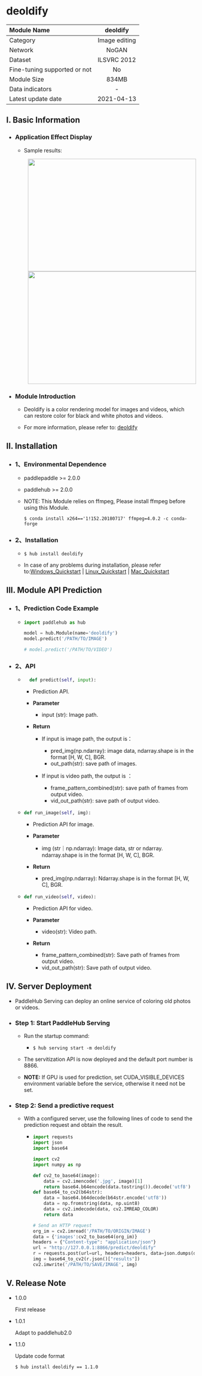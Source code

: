 # deoldify

| Module Name |deoldify|
| :--- | :---: | 
|Category|Image editing|
|Network |NoGAN|
|Dataset|ILSVRC 2012|
|Fine-tuning supported or not |No|
|Module Size |834MB|
|Data indicators|-|
|Latest update date |2021-04-13|


## I. Basic Information 

- ### Application Effect Display
  
  - Sample results:
    <p align="center">
    <img src="https://user-images.githubusercontent.com/35907364/130886749-668dfa38-42ed-4a09-8d4a-b18af0475375.jpg" width = "450" height = "300" hspace='10'/> <img src="https://user-images.githubusercontent.com/35907364/130886685-76221736-839a-46a2-8415-e5e0dd3b345e.png" width = "450" height = "300" hspace='10'/>
    </p>

- ### Module Introduction

  - Deoldify is a color rendering model for images and videos, which can restore color for black and white photos and videos.

  - For more information, please refer to: [deoldify](https://github.com/jantic/DeOldify)

## II. Installation

- ### 1、Environmental Dependence

    - paddlepaddle >= 2.0.0

    - paddlehub >= 2.0.0

    - NOTE: This Module relies on ffmpeg, Please install ffmpeg before using this Module.

        ```shell
        $ conda install x264=='1!152.20180717' ffmpeg=4.0.2 -c conda-forge
        ```


- ### 2、Installation
    - ```shell
      $ hub install deoldify
      ```
      
    - In case of any problems during installation, please refer to:[Windows_Quickstart](../../../../docs/docs_en/get_start/windows_quickstart.md)
    | [Linux_Quickstart](../../../../docs/docs_en/get_start/linux_quickstart.md) | [Mac_Quickstart](../../../../docs/docs_en/get_start/mac_quickstart.md)  


## III. Module API Prediction

  - ### 1、Prediction Code Example

    - ```python
      import paddlehub as hub

      model = hub.Module(name='deoldify')
      model.predict('/PATH/TO/IMAGE')

      # model.predict('/PATH/TO/VIDEO')
      ```

  - ### 2、API

    - ```python
        def predict(self, input):
        ```

        - Prediction API.

        - **Parameter**

            - input (str): Image path.

        - **Return**

            - If input is image path, the output is：
              - pred_img(np.ndarray): image data, ndarray.shape is in the format [H, W, C], BGR.
              - out_path(str): save path of images.

            - If input is video path, the output is ：
              - frame_pattern_combined(str): save path of frames from output video.
              - vid_out_path(str): save path of output video.

    - ```python
      def run_image(self, img):
      ```
        - Prediction API for image.

        - **Parameter**

            - img (str｜np.ndarray): Image data,  str or ndarray. ndarray.shape is in the format [H, W, C], BGR.

        - **Return**

            - pred_img(np.ndarray): Ndarray.shape is in the format [H, W, C], BGR.

    - ```python
      def run_video(self, video):
      ```
       -  Prediction API for video.

       - **Parameter**

         - video(str): Video path.

       - **Return**

         - frame_pattern_combined(str): Save path of frames from output video.
         - vid_out_path(str): Save path of output video.


## IV. Server Deployment

- PaddleHub Serving can deploy an online service of coloring old photos or videos.


- ### Step 1: Start PaddleHub Serving

    - Run the startup command:

      - ```shell
        $ hub serving start -m deoldify
        ```

    - The servitization API is now deployed and the default port number is 8866.

    - **NOTE:**  If GPU is used for prediction, set CUDA_VISIBLE_DEVICES environment variable before the service, otherwise it need not be set.

- ### Step 2: Send a predictive request

    - With a configured server, use the following lines of code to send the prediction request and obtain the result.

      - ```python
        import requests
        import json
        import base64

        import cv2
        import numpy as np

        def cv2_to_base64(image):
            data = cv2.imencode('.jpg', image)[1]
            return base64.b64encode(data.tostring()).decode('utf8')
        def base64_to_cv2(b64str):
            data = base64.b64decode(b64str.encode('utf8'))
            data = np.fromstring(data, np.uint8)
            data = cv2.imdecode(data, cv2.IMREAD_COLOR)
            return data

        # Send an HTTP request
        org_im = cv2.imread('/PATH/TO/ORIGIN/IMAGE')
        data = {'images':cv2_to_base64(org_im)}
        headers = {"Content-type": "application/json"}
        url = "http://127.0.0.1:8866/predict/deoldify"
        r = requests.post(url=url, headers=headers, data=json.dumps(data))
        img = base64_to_cv2(r.json()["results"])
        cv2.imwrite('/PATH/TO/SAVE/IMAGE', img)
        ```


## V. Release Note

- 1.0.0

  First release

- 1.0.1

  Adapt to paddlehub2.0

* 1.1.0

  Update code format

  ```shell
  $ hub install deoldify == 1.1.0
  ```
